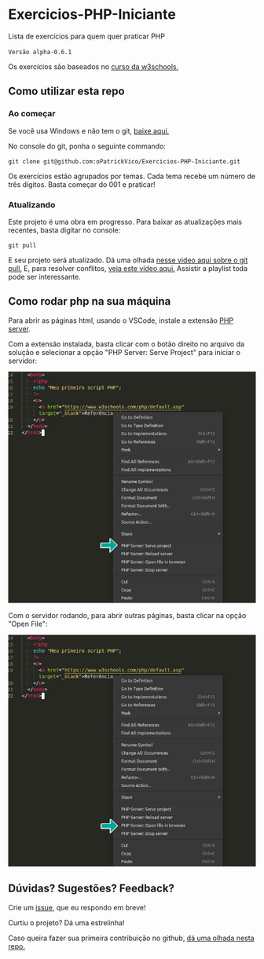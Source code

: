 # Exercicios-PHP-Iniciante

Lista de exercícios para quem quer praticar PHP

`Versão alpha-0.6.1`

Os exercícios são baseados no [curso da w3schools.](https://www.w3schools.com/php/default.asp)

## Como utilizar esta repo

### Ao começar

Se você usa Windows e não tem o git, [baixe aqui.](https://gitforwindows.org/)

No console do git, ponha o seguinte commando:

```git
git clone git@github.com:oPatrickVico/Exercicios-PHP-Iniciante.git
```

Os exercícios estão agrupados por temas. Cada tema recebe um número de três digitos. Basta começar do 001 e praticar!

### Atualizando

Este projeto é uma obra em progresso. Para baixar as atualizações mais recentes, basta digitar no console:

```git
git pull
```

E seu projeto será atualizado. Dá uma olhada [nesse video aqui sobre o git pull.](https://www.youtube.com/watch?v=GgedJcK014s) E, para resolver conflitos, [veja este vídeo aqui.](https://www.youtube.com/watch?v=4hpUALY4Rrk) Assistir a playlist toda pode ser interessante.

## Como rodar php na sua máquina

Para abrir as páginas html, usando o VSCode, instale a extensão [PHP server](https://marketplace.visualstudio.com/items?itemName=brapifra.phpserver).

Com a extensão instalada, basta clicar com o botão direito no arquivo da solução e selecionar a opção "PHP Server: Serve Project" para iniciar o servidor:

![Iniciando o servidor](imagens/Iniciando%20Servidor.jpg)

Com o servidor rodando, para abrir outras páginas, basta clicar na opção "Open File":

![Abrindo arquivo](imagens/Abrindo%20Arquivo.jpg)

## Dúvidas? Sugestões? Feedback?

Crie um [issue](https://github.com/oPatrickVico/Exercicios-PHP-Iniciante/issues), que eu respondo em breve!

Curtiu o projeto? Dá uma estrelinha!

Caso queira fazer sua primeira contribuição no github, [dá uma olhada nesta repo.](https://github.com/oPatrickVico/Estacio-Github)
